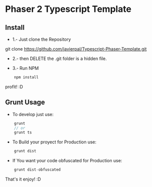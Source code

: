 # Phaser 2 Typescript Template

## Install

- 1.- Just clone the Repository

 git clone https://github.com/javierpal/Typescript-Phaser-Template.git

- 2.- then DELETE the .git folder is a hidden file.

- 3.- Run NPM

```javascript
    npm install
```

profit! :D

## Grunt Usage

- To develop just use:

```javascript
    grunt
    // or
    grunt ts
```

- To Build your proyect for Production use:

```javascript
    grunt dist
```

- If You want your code obfuscated for Production use:

```javascript
    grunt dist-obfuscated
```

That's it enjoy! :D